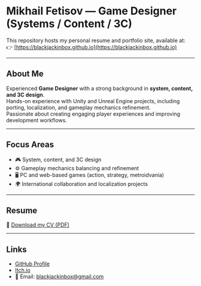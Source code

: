 # Mikhail Fetisov — Game Designer (Systems / Content / 3C)

This repository hosts my personal resume and portfolio site, available at:  
👉 [https://blackjackinbox.github.io](https://blackjackinbox.github.io)

---

## About Me
Experienced **Game Designer** with a strong background in **system, content, and 3C design**.  
Hands-on experience with Unity and Unreal Engine projects, including porting, localization, and gameplay mechanics refinement.  
Passionate about creating engaging player experiences and improving development workflows.  

---

## Focus Areas
- 🎮 System, content, and 3C design  
- ⚙️ Gameplay mechanics balancing and refinement  
- 🖥️ PC and web-based games (action, strategy, metroidvania)  
- 🌍 International collaboration and localization projects  

---

## Resume
📄 [Download my CV (PDF)](CV_Mikhail_Fetisov.pdf)

---

## Links
- [GitHub Profile](https://github.com/BlackJackinBox)  
- [Itch.io](https://blackjackinbox.itch.io)
- 📧 Email: blackjackinbox@gmail.com
